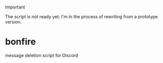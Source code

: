 > [!IMPORTANT]
> The script is not ready yet; I'm in the process of rewriting from a prototype version.

# bonfire
message deletion script for Discord
